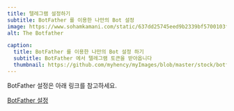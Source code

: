```yaml
---
title: 텔레그램 설정하기
subtitle: BotFather 를 이용한 나만의 Bot 설정 
image: https://www.sohamkamani.com/static/637dd25745eed9b2339bf5700103ff6b/8ff1e/header.png
alt: The Botfather

caption:
  title: BotFather 를 이용한 나만의 Bot 설정 하기
  subtitle: BotFather 에서 텔레그램 토큰을 받아옵니다
  thumbnail: https://github.com/myhency/myImages/blob/master/stock/botfather.png?raw=true
---
```

BotFather 설정은 아래 링크를 참고하세요.

[BotFather 설정](https://blog.cosmosfarm.com/archives/1070/%ED%85%94%EB%A0%88%EA%B7%B8%EB%9E%A8-%EB%B4%87-telegram-bot-%EB%A7%8C%EB%93%A4%EA%B8%B0/)

